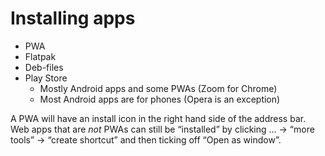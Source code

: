 # Installing apps

- PWA
- Flatpak
- Deb-files
- Play Store
  - Mostly Android apps and some PWAs (Zoom for Chrome)
  - Most Android apps are for phones (Opera is an exception)

A PWA will have an install icon in the right hand side of the address bar. Web apps that are _not_ PWAs can still be “installed” by clicking … → “more tools” → “create shortcut” and then ticking off “Open as window”.

